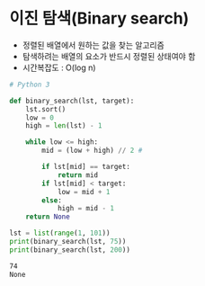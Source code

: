 # 이진 탐색(Binary search)
* 정렬된 배열에서 원하는 값을 찾는 알고리즘
* 탐색하려는 배열의 요소가 반드시 정렬된 상태여야 함
* 시간복잡도 : O(log n)

```python
# Python 3

def binary_search(lst, target):
    lst.sort()
    low = 0
    high = len(lst) - 1

    while low <= high:
        mid = (low + high) // 2 #

        if lst[mid] == target:
            return mid
        if lst[mid] < target:
            low = mid + 1
        else:
            high = mid - 1
    return None

lst = list(range(1, 101))
print(binary_search(lst, 75))
print(binary_search(lst, 200))
```
```bash
74
None
```
